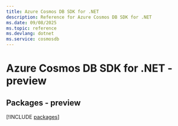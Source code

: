 ```yaml
---
title: Azure Cosmos DB SDK for .NET
description: Reference for Azure Cosmos DB SDK for .NET
ms.date: 09/08/2025
ms.topic: reference
ms.devlang: dotnet
ms.service: cosmosdb
---
```

# Azure Cosmos DB SDK for .NET - preview
## Packages - preview
[!INCLUDE [packages](cosmos-db-index.md)]